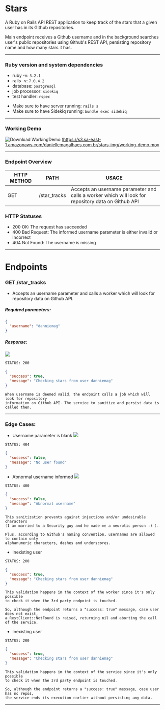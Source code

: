 # Stars

A Ruby on Rails API REST application to keep track of the stars that a given user has in its Github repositories.

Main endpoint receives a Github username and in the background searches user's public repositories using Github's
REST API, persisting repository name and how many stars it has.
_____________________
### Ruby version and system dependencies

* ruby -v: `3.2.1`
* rails -v: `7.0.4.2`
* database: `postgresql`
* job processor: `sidekiq`
* test handler: `rspec`

- Make sure to have server running: `rails s`
- Make sure to have Sidekiq running: `bundle exec sidekiq`
_______________________

### Working Demo
![Download WorkingDemo](https://github.com/danniemag/stars/blob/main/demo/working-demo.gif)
(https://s3.sa-east-1.amazonaws.com/daniellemagalhaes.com.br/stars-img/working-demo.mov

_______________________

### Endpoint Overview

| HTTP METHOD | PATH                    | USAGE                                                                                              |
|-------------|-------------------------|----------------------------------------------------------------------------------------------------|
| GET         | /star_tracks            | Accepts an username parameter and calls a worker which will look for repository data on Github API |

### HTTP Statuses
- 200 OK: The request has succeeded
- 400 Bad Request: The informed username parameter is either invalid or incorrect
- 404 Not Found: The username is missing
_________________

# Endpoints

### GET /star_tracks
- Accepts an username parameter and calls a worker which will look for repository data on Github API.

##### Required parameters:
```json
{
  "username": "danniemag"
}
```

##### Response:

![](https://s3.sa-east-1.amazonaws.com/daniellemagalhaes.com.br/stars-img/1.png)

`STATUS: 200`
```json
{
  "success": true,
  "message": "Checking stars from user danniemag"
}
```

```text
When username is deemed valid, the endpoint calls a job which will look for repository
information on Github API. The service to sanitize and persist data is called then.
```

_________________

### Edge Cases:

- Username parameter is blank
  ![](https://s3.sa-east-1.amazonaws.com/daniellemagalhaes.com.br/stars-img/2.png)

`STATUS: 404`
```json
{
  "success": false,
  "message": "No user found"
}
```

- Abnormal username informed
  ![](https://s3.sa-east-1.amazonaws.com/daniellemagalhaes.com.br/stars-img/3.png)

`STATUS: 400`
```json
{
  "success": false,
  "message": "Abnormal username"
}
```

```text
This sanitization prevents against injections and/or undesirable characters 
(I am married to a Security guy and he made me a neurotic person :) ). 

Plus, according to Github's naming convention, usernames are allowed to contain only 
alphanumeric characters, dashes and underscores.
```

- Inexisting user

`STATUS: 200`
```json
{
  "success": true,
  "message": "Checking stars from user danniemag"
}
```

```text
This validation happens in the context of the worker since it's only possible 
to check it when the 3rd party endpoint is touched. 

So, although the endpoint returns a "success: true" message, case user does not exist,
a RestClient::NotFound is raised, returning nil and aborting the call of the service.
```

- Inexisting user

`STATUS: 200`
```json
{
  "success": true,
  "message": "Checking stars from user danniemag"
}
```

```text
This validation happens in the context of the service since it's only possible 
to check it when the 3rd party endpoint is touched. 

So, although the endpoint returns a "success: true" message, case user has no repos,
the service ends its execution earlier without persisting any data.
```
___
